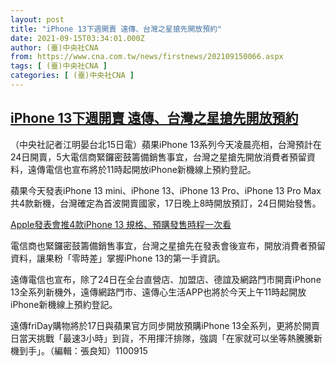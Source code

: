 ```yaml
---
layout: post
title: "iPhone 13下週開賣 遠傳、台灣之星搶先開放預約"
date: 2021-09-15T03:34:01.000Z
author: (臺)中央社CNA
from: https://www.cna.com.tw/news/firstnews/202109150066.aspx
tags: [ (臺)中央社CNA ]
categories: [ (臺)中央社CNA ]
---
```

<!--1631676841000-->
[iPhone 13下週開賣 遠傳、台灣之星搶先開放預約](https://www.cna.com.tw/news/firstnews/202109150066.aspx)
------

<div>
<div></div><div class="paragraph"><p>（中央社記者江明晏台北15日電）蘋果iPhone 13系列今天凌晨亮相，台灣預計在24日開賣，5大電信商緊鑼密鼓籌備銷售事宜，台灣之星搶先開放消費者預留資料，遠傳電信也宣布將於11時起開放iPhone新機線上預約登記。</p><p>蘋果今天發表iPhone 13 mini、iPhone 13、iPhone 13 Pro、iPhone 13 Pro Max共4款新機，台灣確定為首波開賣國家，17日晚上8時開放預訂，24日開始發售。</p><div class='media'><div class='insertGroup'><div><a class='insert' href='https://www.cna.com.tw/news/firstnews/202109150004.aspx'><i class='icon-dot'></i><span>Apple發表會推4款iPhone 13 規格、預購發售時程一次看</span></a></div></div></div><p>電信商也緊鑼密鼓籌備銷售事宜，台灣之星搶先在發表會後宣布，開放消費者預留資料，讓果粉「零時差」掌握iPhone 13的第一手資訊。</p><p>遠傳電信也宣布，除了24日在全台直營店、加盟店、德誼及網路門市開賣iPhone 13全系列新機外，遠傳網路門市、遠傳心生活APP也將於今天上午11時起開放iPhone新機線上預約登記。</p><p>遠傳friDay購物將於17日與蘋果官方同步開放預購iPhone 13全系列，更將於開賣日當天挑戰「最速3小時」到貨，不用揮汗排隊，強調「在家就可以坐等熱騰騰新機到手」。（編輯：張良知）1100915</p></div>
</div>
